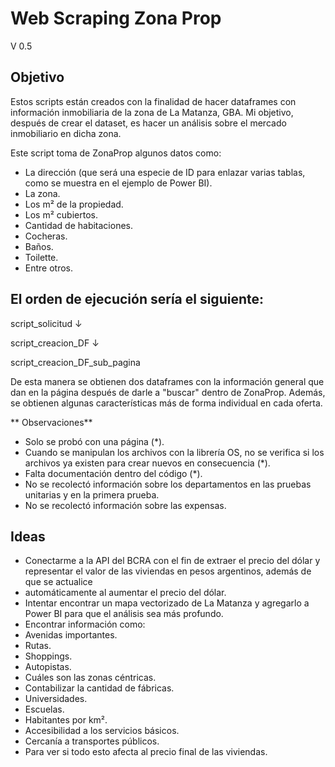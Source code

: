 # Web Scraping Zona Prop
V 0.5

## Objetivo

Estos scripts están creados con la finalidad de hacer dataframes con información inmobiliaria de la zona de La Matanza, GBA. Mi objetivo, después de crear el dataset, es hacer un análisis sobre el mercado inmobiliario en dicha zona.

Este script toma de ZonaProp algunos datos como:

 - La dirección (que será una especie de ID para enlazar varias tablas, como se muestra en el ejemplo de Power BI).
 - La zona.
 -  Los m² de la propiedad.
 - Los m² cubiertos.
 - Cantidad de habitaciones.
 - Cocheras.
 - Baños.
 - Toilette.
 - Entre otros.

## El orden de ejecución sería el siguiente:

script_solicitud ↓

script_creacion_DF ↓

script_creacion_DF_sub_pagina

De esta manera se obtienen dos dataframes con la información general que dan en la página después de darle a "buscar" dentro de ZonaProp. Además, se obtienen algunas características más de forma individual en cada oferta.

** Observaciones**
 - Solo se probó con una página (*).
 - Cuando se manipulan los archivos con la librería OS, no se verifica si los archivos ya existen para crear nuevos en consecuencia (*).
 - Falta documentación dentro del código (*).
 - No se recolectó información sobre los departamentos en las pruebas unitarias y en la primera prueba.
 - No se recolectó información sobre las expensas.
  
## Ideas
 - Conectarme a la API del BCRA con el fin de extraer el precio del dólar y representar el valor de las viviendas en pesos argentinos, además de que se actualice 
 - automáticamente al aumentar el precio del dólar.
 - Intentar encontrar un mapa vectorizado de La Matanza y agregarlo a Power BI para que el análisis sea más profundo.
 - Encontrar información como:
 - Avenidas importantes.
 - Rutas.
 - Shoppings.
 - Autopistas.
 - Cuáles son las zonas céntricas.
 - Contabilizar la cantidad de fábricas.
 - Universidades.
 - Escuelas.
 - Habitantes por km².
 - Accesibilidad a los servicios básicos.
 - Cercanía a transportes públicos.
 - Para ver si todo esto afecta al precio final de las viviendas.

